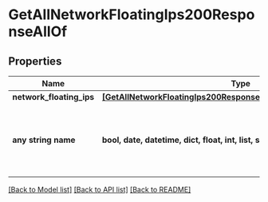 # GetAllNetworkFloatingIps200ResponseAllOf


## Properties
Name | Type | Description | Notes
------------ | ------------- | ------------- | -------------
**network_floating_ips** | [**[GetAllNetworkFloatingIps200ResponseAllOfNetworkFloatingIpsInner]**](GetAllNetworkFloatingIps200ResponseAllOfNetworkFloatingIpsInner.md) |  | [optional] 
**any string name** | **bool, date, datetime, dict, float, int, list, str, none_type** | any string name can be used but the value must be the correct type | [optional]

[[Back to Model list]](../README.md#documentation-for-models) [[Back to API list]](../README.md#documentation-for-api-endpoints) [[Back to README]](../README.md)


